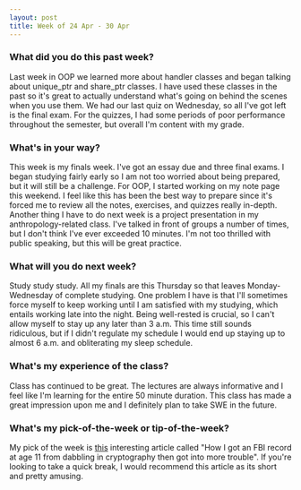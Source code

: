 ```yaml
---
layout: post
title: Week of 24 Apr - 30 Apr
---
```


### What did you do this past week?
Last week in OOP we learned more about handler classes and began talking about unique_ptr and share_ptr classes. I have used these classes in the past so it's great to actually understand what's going on behind the scenes when you use them. We had our last quiz on Wednesday, so all I've got left is the final exam. For the quizzes, I had some periods of poor performance throughout the semester, but overall I'm content with my grade. 

### What's in your way?
This week is my finals week. I've got an essay due and three final exams. I began studying fairly early so I am not too worried about being prepared, but it will still be a challenge. For OOP, I started working on my note page this weekend. I feel like this has been the best way to prepare since it's forced me to review all the notes, exercises, and quizzes really in-depth. Another thing I have to do next week is a project presentation in my anthropology-related class. I've talked in front of groups a number of times, but I don't think I've ever exceeded 10 minutes. I'm not too thrilled with public speaking, but this will be great practice.

### What will you do next week?
Study study study. All my finals are this Thursday so that leaves Monday-Wednesday of complete studying. One problem I have is that I'll sometimes force myself to keep working until I am satisfied with my studying, which entails working late into the night. Being well-rested is crucial, so I can't allow myself to stay up any later than 3 a.m. This time still sounds ridiculous, but if I didn't regulate my schedule I would end up staying up to almost 6 a.m. and obliterating my sleep schedule. 

### What's my experience of the class?
Class has continued to be great. The lectures are always informative and I feel like I'm learning for the entire 50 minute duration. This class has made a great impression upon me and I definitely plan to take SWE in the future. 

### What's my pick-of-the-week or tip-of-the-week?
My pick of the week is [this](https://web.stanford.edu/~learnest/les/crypto.htm) interesting article called "How I got an FBI record at age 11 from dabbling in cryptography then got into more trouble". If you're looking to take a quick break, I would recommend this article as its short and pretty amusing. 
